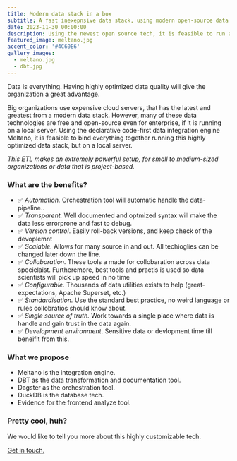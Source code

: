 ```yaml
---
title: Modern data stack in a box
subtitle: A fast inexepnsive data stack, using modern open-source data tools.
date: 2023-11-30 00:00:00
description: Using the newest open source tech, it is feasible to run a highly optimized data stack without the need of expensive data centers. Highly scalable and flexible for medium sized organsitations or project based data warehousing.  
featured_image: meltano.jpg
accent_color: '#4C60E6'
gallery_images:
  - meltano.jpg
  - dbt.jpg
---
```

Data is everything. Having highly optimized data quality will give the organization a great advantage. 

Big organizations use expensive cloud servers, that has the latest and greatest from a modern data stack. However, many of these data technologies are free and open-source even for enterprise, if it is running on a local server. Using the declarative code-first data integration engine Meltano, it is feasible to bind everything together running this highly optimized data stack, but on a local server.

*This ETL makes an extremely powerful setup, for small to medium-sized organizations or data that is project-based.*

### What are the benefits?
* ✅ *Automation.*  Orchestration tool will automatic handle the data-pipeline..
* ✅ *Transparent.* Well documented and optmized syntax will make the data less errorprone and fast to debug.
* ✅ *Version control*. Easily roll-back versions, and keep check of the devoplemnt
* ✅ *Scalable.* Allows for many source in and out. All techioglies can be changed later down the line.
* ✅ *Collaboration.* These tools a made for collobaration across data specielaist. Furtheremore, best tools and practis is used so data scientists will pick up speed in no time
* ✅ *Configurable.* Thousands of data utilities exists to help (great-expectations, Apache Superset, etc.)
* ✅ *Standardisation.* Use the standard best practice, no weird language or rules collobratios should know about.
* ✅ *Single source of truth.* Work towards a single place where data is handle and gain trust in the data again.
* ✅ *Development environment*. Sensitive data or devlopment time till beneifit from this.

### What we propose
* Meltano is the integration engine.
* DBT as the data transformation and documentation tool.
* Dagster as the orchestration tool.
* DuckDB is the database tech.
* Evidence for the frontend analyze tool. 

### Pretty cool, huh?

We would like to tell you more about this highly customizable tech.

<a href="https://jekyllthemes.io/theme/made-portfolio-jekyll-theme" class="button--fill">Get in touch.</a>